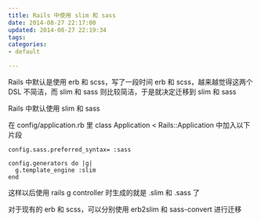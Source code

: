 ```yaml
---
title: Rails 中使用 slim 和 sass
date: 2014-08-27 22:17:00
updated: 2014-08-27 22:19:34
tags: 
categories: 
- default

---
```

Rails 中默认是使用 erb 和 scss，写了一段时间 erb 和 scss，越来越觉得这两个 DSL 不简洁，而 slim 和 sass 则比较简洁，于是就决定迁移到 slim 和 sass

Rails 中默认使用 slim 和 sass

在 config/application.rb 里 class Application < Rails::Application 中加入以下片段
<!--more-->
    config.sass.preferred_syntax= :sass
    
    config.generators do |g|
      g.template_engine :slim
    end

这样以后使用 rails g controller 时生成的就是 .slim 和 .sass 了

对于现有的 erb 和 scss，可以分别使用 erb2slim 和 sass-convert 进行迁移